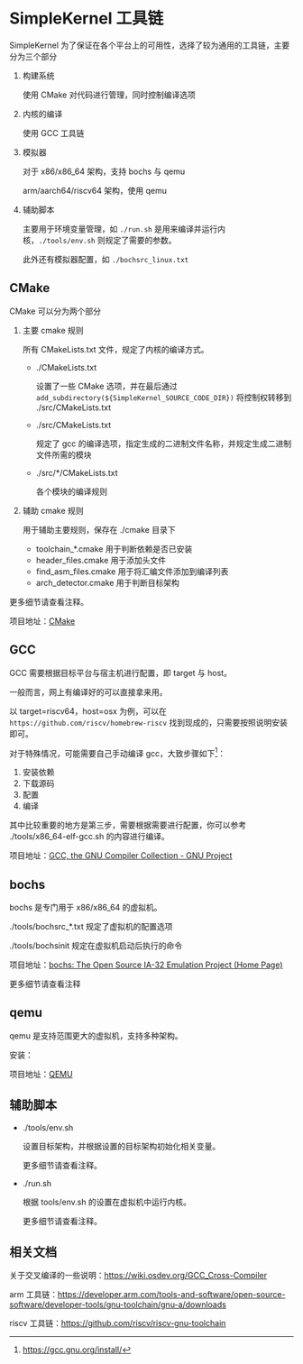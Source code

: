 # SimpleKernel 工具链

SimpleKernel 为了保证在各个平台上的可用性，选择了较为通用的工具链，主要分为三个部分

1. 构建系统

    使用 CMake 对代码进行管理，同时控制编译选项

2. 内核的编译

    使用 GCC 工具链

3. 模拟器

    对于 x86/x86_64 架构，支持 bochs 与 qemu

    arm/aarch64/riscv64 架构，使用 qemu

4. 辅助脚本

    主要用于环境变量管理，如 `./run.sh` 是用来编译并运行内核，`./tools/env.sh` 则规定了需要的参数。

    此外还有模拟器配置，如 `./bochsrc_linux.txt`

## CMake

CMake 可以分为两个部分

1. 主要 cmake 规则

    所有 CMakeLists.txt 文件，规定了内核的编译方式。

    - ./CMakeLists.txt

        设置了一些 CMake 选项，并在最后通过 `add_subdirectory(${SimpleKernel_SOURCE_CODE_DIR})` 将控制权转移到 ./src/CMakeLists.txt

    - ./src/CMakeLists.txt

        规定了 gcc 的编译选项，指定生成的二进制文件名称，并规定生成二进制文件所需的模块

    - ./src/*/CMakeLists.txt

        各个模块的编译规则

2. 辅助 cmake 规则

    用于辅助主要规则，保存在 ./cmake 目录下

    - toolchain_*.cmake 用于判断依赖是否已安装
    - header_files.cmake 用于添加头文件
    - find_asm_files.cmake 用于将汇编文件添加到编译列表
    - arch_detector.cmake 用于判断目标架构

更多细节请查看注释。

项目地址：[CMake](https://cmake.org)

## GCC

GCC 需要根据目标平台与宿主机进行配置，即 target 与 host。

一般而言，网上有编译好的可以直接拿来用。

以 target=riscv64，host=osx 为例，可以在 `https://github.com/riscv/homebrew-riscv` 找到现成的，只需要按照说明安装即可。

对于特殊情况，可能需要自己手动编译 gcc，大致步骤如下[^1]：

1. 安装依赖
2. 下载源码
3. 配置
4. 编译

其中比较重要的地方是第三步，需要根据需要进行配置，你可以参考 ./tools/x86_64-elf-gcc.sh 的内容进行编译。

项目地址：[GCC, the GNU Compiler Collection - GNU Project](https://gcc.gnu.org)

## bochs

bochs 是专门用于 x86/x86_64 的虚拟机。

./tools/bochsrc_*.txt 规定了虚拟机的配置选项

./tools/bochsinit 规定在虚拟机启动后执行的命令

项目地址：[bochs: The Open Source IA-32 Emulation Project (Home Page)](https://www.google.com/url?sa=t&rct=j&q=&esrc=s&source=web&cd=&ved=2ahUKEwibsOK5v5b4AhUFD0QIHTX-BS4QFnoECBMQAQ&url=https%3A%2F%2Fbochs.sourceforge.io%2F&usg=AOvVaw22vn_4SPHPDYUk_NoYgyP2)

更多细节请查看注释

## qemu

qemu 是支持范围更大的虚拟机，支持多种架构。

安装：

项目地址：[QEMU](https://www.qemu.org)

## 辅助脚本

- ./tools/env.sh

    设置目标架构，并根据设置的目标架构初始化相关变量。

    更多细节请查看注释。

- ./run.sh

    根据 tools/env.sh 的设置在虚拟机中运行内核。

    更多细节请查看注释。


## 相关文档

关于交叉编译的一些说明：https://wiki.osdev.org/GCC_Cross-Compiler

arm 工具链：https://developer.arm.com/tools-and-software/open-source-software/developer-tools/gnu-toolchain/gnu-a/downloads

riscv 工具链：https://github.com/riscv/riscv-gnu-toolchain

[^1]: https://gcc.gnu.org/install/
